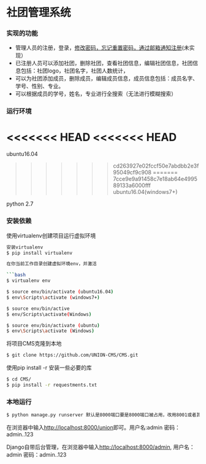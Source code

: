 # 社团管理系统

### 实现的功能
* 管理人员的注册，登录，[修改密码，忘记重置密码，通过邮箱通知注册]()(未实现）
* 已注册人员可以添加社团，删除社团，查看社团信息，编辑社团信息，社团信息包括：社团logo，社团名字，社团人数统计，
* 可以为社团添加成员，删除成员，编辑成员信息，成员信息包括：成员名字、学号、性别、专业。
*  可以根据成员的学号，姓名，专业进行全搜索（无法进行模糊搜索）

### 运行环境
<<<<<<< HEAD
<<<<<<< HEAD
=======

ubuntu16.04

>>>>>>> cd263927e02fccf50e7abdbb2e3f95049cf9c908
=======
>>>>>>> 7cce9e9a91458c7e18ab64e499589133a6000fff
ubuntu16.04(windows7+)


python 2.7

### 安装依赖
使用virtualenv创建项目运行虚拟环境
```bash
安装virtualenv
$ pip install virtualenv

在你当前工作目录创建虚拟环境env，并激活

```bash
$ virtualenv env

$ source env/bin/activate (ubuntu16.04)
$ env\Scripts\activate (windows7+)

$ source env/bin/active
$ env/Scripts\activate(Windows)

$ source env/bin/activate (ubuntu)
$ env\Scripts\activate (Windows)
```
将项目CMS克隆到本地
```bash
$ git clone https://github.com/UNION-CMS/CMS.git
```
使用pip install -r 安装一些必要的库
```bash
$ cd CMS/
$ pip install -r requestments.txt
```

### 本地运行
```bash
$ python manage.py runserver 默认是8000端口要是8000端口被占用，改用8001或者其他没被占用的端口
```
在浏览器中输入[http://localhost:8000/union]()即可。用户名:admin  密码：admin..123

Django自带后台管理，在浏览器中输入[http://localhost:8000/admin](), 用户名：admin 密码：admin..123
